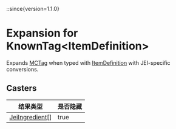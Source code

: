 ::since{version=1.1.0}
# Expansion for KnownTag&lt;ItemDefinition&gt;

Expands [MCTag](/vanilla/api/tag/MCTag) when typed with [ItemDefinition](/vanilla/api/item/ItemDefinition) with JEI-specific conversions.

## Casters

| 结果类型                                                            | 是否隐藏 |
| --------------------------------------------------------------- | ---- |
| [JeiIngredient](/mods/JEITweaker/API/Component/JeiIngredient)[] | true |

